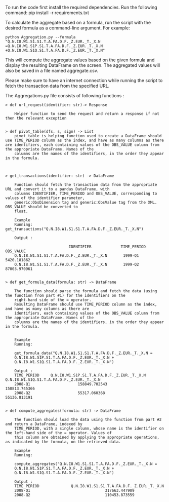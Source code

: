 To run the code first install the required dependencies. Run the following command:
        pip install -r requirements.txt

To calculate the aggregate based on a formula, run the script with the desired formula as a command-line argument. For example:


    python Aggregation.py --formula "Q.N.I8.W1.S1.S1.T.A.FA.D.F._Z.EUR._T._X.N =Q.N.I8.W1.S1P.S1.T.A.FA.D.F._Z.EUR._T._X.N +Q.N.I8.W1.S1Q.S1.T.A.FA.D.F._Z.EUR._T._X.N"


This will compute the aggregate values based on the given formula and display the resulting DataFrame on the screen. The aggregated values will also be saved in a file named aggregate.csv.

Please make sure to have an internet connection while running the script to fetch the transaction data from the specified URL.


The Aggregations.py file consists of following functions :


    > def url_request(identifier: str)-> Response

        Helper function to send the request and return a response if not then the relevant exception 


    > def pivot_table(dfs, s, sign) -> List
        pivot_table is helping function used to create a DataFrame should use TIME_PERIOD column as the index, and have as many columns as there are identifiers, each containing values of the OBS_VALUE column from the appropriate DataFrame. Names of the
        columns are the names of the identifiers, in the order they appear in the formula.



    > get_transactions(identifier: str) -> DataFrame

        Function should fetch the transaction data from the appropriate URL and convert it to a pandas DataFrame, with
        columns IDENTIFIER, TIME_PERIOD and OBS_VALUE, corresponding to values of the identifier parameter,
        generic:ObsDimension tag and generic:ObsValue tag from the XML. OBS_VALUE should be converted to
        float.

        Example
        Running: get_transactions("Q.N.I8.W1.S1.S1.T.A.FA.D.F._Z.EUR._T._X.N") 
        
        Output :

                                IDENTIFIER             TIME_PERIOD        OBS_VALUE
        Q.N.I8.W1.S1.S1.T.A.FA.D.F._Z.EUR._T._X.N       1999-Q1          5420.181862
        Q.N.I8.W1.S1.S1.T.A.FA.D.F._Z.EUR._T._X.N       1999-Q2          87003.970961


    > def get_formula_data(formula: str) -> DataFrame

        The function should parse the formula and fetch the data (using the function from part #1) for the identifiers on the
        right-hand side of the = operator.
        Resulting DataFrame should use TIME_PERIOD column as the index, and have as many columns as there are
        identifiers, each containing values of the OBS_VALUE column from the appropriate DataFrame. Names of the
        columns are the names of the identifiers, in the order they appear in the formula.
    

        Example
        Running:

        get_formula_data("Q.N.I8.W1.S1.S1.T.A.FA.D.F._Z.EUR._T._X.N =
        Q.N.I8.W1.S1P.S1.T.A.FA.D.F._Z.EUR._T._X.N +
        Q.N.I8.W1.S1Q.S1.T.A.FA.D.F._Z.EUR._T._X.N")

        Output :
        TIME_PERIOD     Q.N.I8.W1.S1P.S1.T.A.FA.D.F._Z.EUR._T._X.N         Q.N.I8.W1.S1Q.S1.T.A.FA.D.F._Z.EUR._T._X.N
        2008-Q1                     158849.702543                                    158813.745366
        2008-Q2                     55317.060368                                      55136.813191


    > def compute_aggregates(formula: str) -> DataFrame

        The function should load the data using the function from part #2 and return a DataFrame, indexed by
        TIME_PERIOD, with a single column, whose name is the identifier on the left-hand side of the = operator. Values of
        this column are obtained by applying the appropriate operations, as indicated by the formula, on the retrieved data.

        Example
        Running:

        compute_aggregates("Q.N.I8.W1.S1.S1.T.A.FA.D.F._Z.EUR._T._X.N =
        Q.N.I8.W1.S1P.S1.T.A.FA.D.F._Z.EUR._T._X.N +
        Q.N.I8.W1.S1Q.S1.T.A.FA.D.F._Z.EUR._T._X.N")

        Output :
        TIME_PERIOD              Q.N.I8.W1.S1.S1.T.A.FA.D.F._Z.EUR._T._X.N
        2008-Q1                                 317663.447909
        2008-Q2                                 110453.873559
